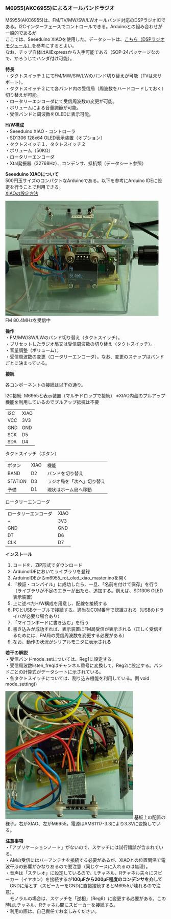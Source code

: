 <p><H3>M6955(AKC6955)によるオールバンドラジオ</H3></p>
<p>
M6955(AKC6955)は、FM/TV/MW/SW/LWオールバンド対応のDSPラジオICである。I2Cインターフェースでコントロールできる。Arduinoとの組み合わせが一般的であるが<br>
ここでは、Seeeduino XIAOを使用した。データシートは、<a href="https://www.aitendo.com/product/7012">こちら（DSPラジオモジュール）</a>を参考にするとよい。<br>
なお、チップ自体はAliExpressから入手可能である（SOP-24パッケージなので、かろうじてハンダ付け可能）。<br>
</p>

<p><strong>特長</strong><br>
 ・タクトスイッチ１にてFM/MW/SW/LWのバンド切り替えが可能（TVは未サポート）。<br>
 ・タクトスイッチ２にて各バンド内の受信局（周波数をハードコードしておく）切り替えが可能。<br>
 ・ロータリーエンコーダにて受信周波数の変更が可能。<br>
 ・ボリュームによる音量調節が可能。<br>
 ・受信バンドと周波数をOLEDに表示可能。<br>
</p>
<p><strong>H/W構成</strong><br>
 ・Seeeduino XIAO - コントローラ<br>
 ・SD1306 128x64 OLED表示装置（オプション）<br>
 ・タクトスイッチ１、タクトスイッチ２<br>
 ・ボリューム（50KΩ）<br>
 ・ロータリーエンコーダ<br>
 ・Xtal発振器（32768Hz）、コンデンサ、抵抗類（データシート参照）
</p>
<p><strong>Seeeduino XIAOについて</strong><br>
500円玉サイズのコンパクトなArduinoである。以下を参考にArduino IDEに設定を行うことで利用できる。<br>
<a href="https://wiki.seeedstudio.com/jp/Seeeduino-XIAO/">XIAOの設定方法</a>
</p>
<p>
<img src="https://github.com/asmnoak/M6955_AKC6955_radio_by_XIAO/blob/main/m6955_radio1.JPG" width="480" height="360">
FM 80.4MHzを受信中
</p>
<p><strong>操作</strong><br>
 ・FM/MW/SW/LWのバンド切り替え（タクトスイッチ）。<br>
 ・プリセットしたラジオ局又は受信周波数の切り替え（タクトスイッチ）。<br>
 ・音量調整（ボリューム）。<br>
 ・受信周波数の変更（ロータリーエンコーダ）。なお、変更のステップはバンドごとに決まっている。<br>

</p>
<p><strong>接続</strong><br>
<p>各コンポーネントの接続は以下の通り。<br>
</p>
<p>
I2C接続&nbsp; M6955と表示装置（マルチドロップで接続）
※XIAO内蔵のプルアップ機能を利用しているのでプルアップ抵抗は不要
<table> 
<tr>
<td>I2C&nbsp;</td><td>XIAO</td>
</tr>
<tr>
<td>VCC</td><td>3V3</td>
</tr>
<tr>
<td>GND</td><td>GND</td>
</tr>
<tr>
<td>SCK</td><td>D5</td>
<tr>
<tr>
<td>SDA</td><td>D4</td>
<tr>
</table>
</p>
<p>
タクトスイッチ（ボタン）
<table> 
<tr>
<td>ボタン&nbsp;</td><td>XIAO&nbsp;</td><td>機能</td>
</tr>
<tr>
<td>BAND</td><td>D2</td><td>バンドを切り替え</td>
<tr>
<tr>
<td>STATION</td><td>D3</td><td>ラジオ局を「次へ」切り替え</td>
<tr>
<tr>
<td>予備</td><td>D1</td></td><td>現状はホーム局へ移動</td>
</tr>
</table>
</p>
<p>
ロータリーエンコーダ
<table> 
<tr>
<td>ロータリーエンコーダ&nbsp;</td><td>XIAO</td>
</tr>
<tr>
<td>+</td><td>3V3</td>
</tr>
<tr>
<td>GND</td><td>GND</td>
</tr>
<tr>
<td>DT</td><td>D6</td>
<tr>
<tr>
<td>CLK</td><td>D7</td>
<tr>
</table>
</p>
</p>
<p><strong>インストール</strong><br>
<ol>
<li>コードを、ZIP形式でダウンロード</li>
<li>ArduinoIDEにおいてライブラリを登録</li>
<li>ArduinoIDEからm6955_rot_oled_xiao_master.inoを開く</li>
<li>「検証・コンパイル」に成功したら、一旦、「名前を付けて保存」を行う<br>
（ライブラリが不足のエラーが出たら、追加する。例えば、SD1306 OLED表示装置）
</li>
<li>上に述べたH/W構成を用意し、配線を接続する</li>
<li>PCとUSBケーブルで接続する。適当なCOM番号で認識される（USBのドライバが必要な場合あり）</li>
<li>「マイコンボードに書き込む」を行う</li>
<li>書き込みが成功すれば、表示装置にFM局受信が表示される（正しく受信するためには、FM局の受信周波数を変更する必要がある）</li>
<li>なお、動作の状況がシリアルモニタに表示される</li>
</li>
</ol>
</p>
<p>
<p><strong>若干の解説</strong><br>
・受信バンドmode_setについては、Reg1に設定する。<br>
・受信周波数listen_freqはチャンネル番号に変換して、Reg2に設定する。バンドごとの計算式がデータシートに示されている。<br>
・各タクトスイッチについては、割り込み機能を利用している。例&nbsp;void mode_setting()<br>
</p>
<p>
<img src="https://github.com/asmnoak/M6955_AKC6955_radio_by_XIAO/blob/main/m6955_radio2.JPG?raw=true" width="400" height="400">
基板上の配置の様子。右がXIAO、左がM6955。電源はAMS1117-3.3により3.3Vに変換している。
</p>
<p><strong>注意事項</strong><br>
・「アプリケーションノート」がないので、スケッチには試行錯誤が含まれている。<br>
・AMの受信にはバーアンテナを接続する必要があるが、XIAOとの位置関係で電波干渉の影響がかなりあるので要注意（同じケースに入れるのは無理）。<br>
・音声は「ステレオ」に設定しているので、Lチャネル、Rチャネル夫々にスピーカー（イヤホン）を接続するが<strong>100μFから200μF程度のコンデンサを介して</strong><br>
　GNDに落とす（スピーカーをGNDに直接接続するとM6955が壊れるので注意）。<br>
　モノラルの場合は、スケッチを「逆相」（Reg6）に変更する必要がある。この時はLチャネル、Rチャネル間にスピーカーを接続する。<br>
・利用の際は、自己責任でお楽しみください。</p>
</p>
